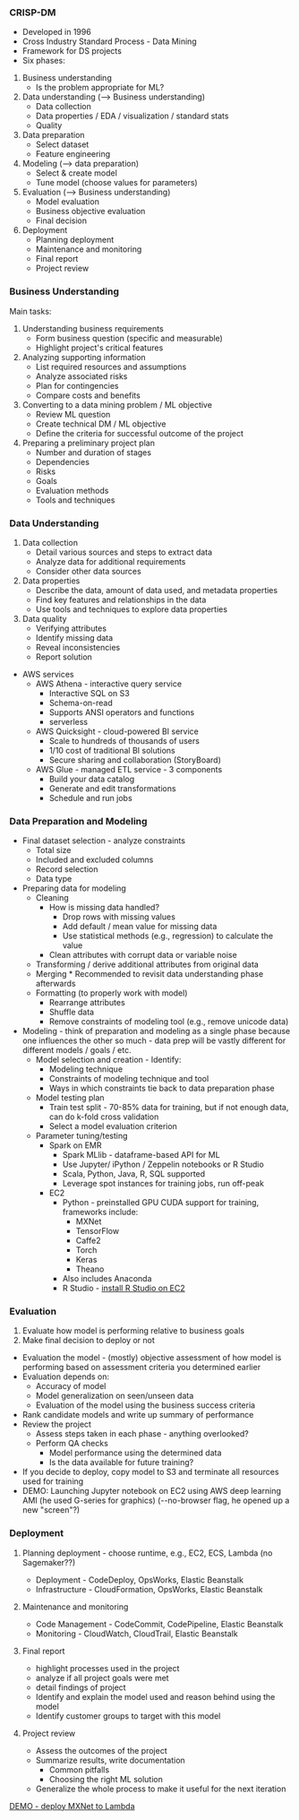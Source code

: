 ### CRISP-DM

* Developed in 1996
* Cross Industry Standard Process - Data Mining
* Framework for DS projects
* Six phases:

1. Business understanding
	* Is the problem appropriate for ML?
2. Data understanding (--> Business understanding)
	* Data collection
	* Data properties / EDA / visualization / standard stats
	* Quality 
3. Data preparation
	* Select dataset
	* Feature engineering
4. Modeling (--> data preparation)
	* Select & create model
	* Tune model (choose values for parameters)
5. Evaluation (--> Business understanding)
	* Model evaluation
	* Business objective evaluation
	* Final decision
6. Deployment 
	* Planning deployment
	* Maintenance and monitoring
	* Final report
	* Project review

### Business Understanding

Main tasks: 

1. Understanding business requirements
	* Form business question (specific and measurable)
	* Highlight project's critical features
2. Analyzing supporting information
	* List required resources and assumptions
	* Analyze associated risks
	* Plan for contingencies
	* Compare costs and benefits
3. Converting to a data mining problem / ML objective
	* Review ML question
	* Create technical DM / ML objective
	* Define the criteria for successful outcome of the project
4. Preparing a preliminary project plan
	* Number and duration of stages
	* Dependencies
	* Risks
	* Goals
	* Evaluation methods
	* Tools and techniques


### Data Understanding

1. Data collection
	* Detail various sources and steps to extract data
	* Analyze data for additional requirements
	* Consider other data sources
2. Data properties
	* Describe the data, amount of data used, and metadata properties
	* Find key features and relationships in the data
	* Use tools and techniques to explore data properties
3. Data quality
	* Verifying attributes
	* Identify missing data
	* Reveal inconsistencies
	* Report solution

* AWS services
	* AWS Athena - interactive query service
		* Interactive SQL on S3
		* Schema-on-read
		* Supports ANSI operators and functions
		* serverless
	* AWS Quicksight - cloud-powered BI service
		* Scale to hundreds of thousands of users
		* 1/10 cost of traditional BI solutions
		* Secure sharing and collaboration (StoryBoard)
	* AWS Glue - managed ETL service - 3 components
		* Build your data catalog
		* Generate and edit transformations
		* Schedule and run jobs

### Data Preparation and Modeling
* Final dataset selection - analyze constraints
	* Total size
	* Included and excluded columns
	* Record selection
	* Data type
* Preparing data for modeling
	* Cleaning
		* How is missing data handled?
			* Drop rows with missing values
			* Add default / mean value for missing data
			* Use statistical methods (e.g., regression) to calculate the value
		* Clean attributes with corrupt data or variable noise
	* Transforming / derive additional attributes from original data
	* Merging
			* Recommended to revisit data understanding phase afterwards
	* Formatting (to properly work with model)
		* Rearrange attributes
		* Shuffle data
		* Remove constraints of modeling tool (e.g., remove unicode data)
* Modeling - think of preparation and modeling as a single phase because one influences the other so much - data prep will be vastly different for different models / goals / etc.
	* Model selection and creation - Identify:
		* Modeling technique
		* Constraints  of modeling technique and tool
		* Ways in which constraints tie back to data preparation phase
	* Model testing plan
		* Train test split - 70-85% data for training, but if not enough data, can do k-fold cross validation
		* Select a model evaluation criterion
	* Parameter tuning/testing
		* Spark on EMR
			* Spark MLlib - dataframe-based API for ML
			* Use Jupyter/ iPython / Zeppelin notebooks or R Studio
			* Scala, Python, Java, R, SQL supported
			* Leverage spot instances for training jobs, run off-peak
		* EC2
			* Python - preinstalled GPU CUDA support for training, frameworks include:
				* MXNet
				* TensorFlow
				* Caffe2
				* Torch
				* Keras
				* Theano
			* Also includes Anaconda
			* R Studio - [install R Studio on EC2](https://aws.amazon.com/blogs/big-data/running-r-on-aws/)

		
### Evaluation

1. Evaluate how model is performing relative to business goals
2. Make final decision to deploy or not

* Evaluation the model - (mostly) objective assessment of how model is performing based on assessment criteria you determined earlier
* Evaluation depends on:
    * Accuracy of model
    * Model generalization on seen/unseen data
    * Evaluation of the model using the business success criteria
* Rank candidate models and write up summary of performance
* Review the project
    * Assess steps taken in each phase - anything overlooked?
    * Perform QA checks
        * Model performance using the determined data
        * Is the data available for future training?
* If you decide to deploy, copy model to S3 and terminate all resources used for training
* DEMO: Launching Jupyter notebook on EC2 using AWS deep learning AMI (he used G-series for graphics) (--no-browser flag, he opened up a new "screen"?)


### Deployment

1. Planning deployment - choose runtime, e.g., EC2, ECS, Lambda (no Sagemaker??)
    * Deployment - CodeDeploy, OpsWorks, Elastic Beanstalk
    * Infrastructure - CloudFormation, OpsWorks, Elastic Beanstalk
2. Maintenance and monitoring
    * Code Management - CodeCommit, CodePipeline, Elastic Beanstalk
    * Monitoring - CloudWatch, CloudTrail, Elastic Beanstalk

3. Final report
    * highlight processes used in the project
    * analyze if all project goals were met
    * detail findings of project
    * Identify and explain the model used and reason behind using the model
    * Identify customer groups to target with this model
4. Project review

    * Assess the outcomes of the project
    * Summarize results, write documentation
        * Common pitfalls
        * Choosing the right ML solution
    * Generalize the whole process to make it useful for the next iteration

[DEMO - deploy MXNet to Lambda](https://docs.aws.amazon.com/lambda/latest/dg/lambda-python-how-to-create-deployment-package.html)
